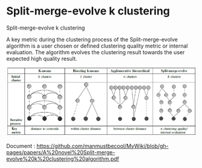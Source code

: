 # Split-merge-evolve k clustering

Split-merge-evolve k clustering



A key metric during the clustering process of the Split-merge-evolve algorithm is a user chosen or defined clustering quality metric or internal evaluation. The algorithm evolves the clustering result towards the user expected high quality result. 


![alt text](https://github.com/manmustbecool/Split-merge-evolve-k-clustering/blob/master/GraphicalComparsion.jpg)

Document : https://github.com/manmustbecool/MyWiki/blob/gh-pages/papers/A%20novel%20Split-merge-evolve%20k%20clustering%20algorithm.pdf